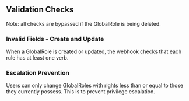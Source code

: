 ## Validation Checks

Note: all checks are bypassed if the GlobalRole is being deleted.

### Invalid Fields - Create and Update
When a GlobalRole is created or updated, the webhook checks that each rule has at least one verb.

### Escalation Prevention

Users can only change GlobalRoles with rights less than or equal to those they currently possess. This is to prevent privilege escalation. 


